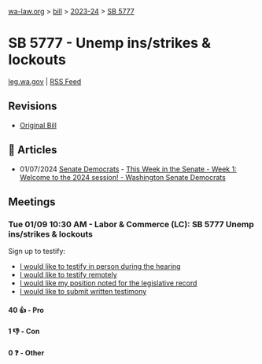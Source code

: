 [wa-law.org](/) > [bill](/bill/) > [2023-24](/bill/2023-24/) > [SB 5777](/bill/2023-24/sb/5777/)

# SB 5777 - Unemp ins/strikes & lockouts
[leg.wa.gov](https://app.leg.wa.gov/billsummary?BillNumber=5777&Year=2023&Initiative=false) | [RSS Feed](./rss.xml)

## Revisions
* [Original Bill](1/)

## 📰 Articles
* 01/07/2024 [Senate Democrats](/org/senate_democrats/) - [This Week in the Senate - Week 1: Welcome to the 2024 session! - Washington Senate Democrats](https://senatedemocrats.wa.gov/blog/2024/01/07/this-week-in-the-senate-week-1-welcome-to-the-2024-session/#:~:text=Senate%20Bill%205777)

## Meetings
### Tue 01/09 10:30 AM - Labor & Commerce (LC): SB 5777 Unemp ins/strikes & lockouts
Sign up to testify:
* [I would like to testify in person during the hearing](https://app.leg.wa.gov/csi/Testifier/Add?chamber=House&mId=31535&aId=155966&caId=22722&tId=1)
* [I would like to testify remotely](https://app.leg.wa.gov/csi/Testifier/Add?chamber=House&mId=31535&aId=155966&caId=22722&tId=2)
* [I would like my position noted for the legislative record](https://app.leg.wa.gov/csi/Testifier/Add?chamber=House&mId=31535&aId=155966&caId=22722&tId=3)
* [I would like to submit written testimony](https://app.leg.wa.gov/csi/Testifier/Add?chamber=House&mId=31535&aId=155966&caId=22722&tId=4)

#### 40 👍 - Pro

#### 1 👎 - Con

#### 0 ❓ - Other
